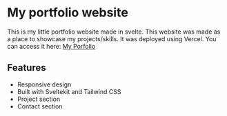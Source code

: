 # My portfolio website
This is my little portfolio website made in svelte. This website was made as a place to showcase my projects/skills.
It was deployed using Vercel. You can access it here: [My Porfolio](https://konradma.vercel.app/)

## Features
- Responsive design
- Built with Sveltekit and Tailwind CSS
- Project section
- Contact section


